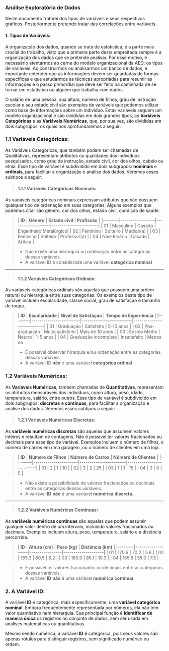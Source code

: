 ### Análise Exploratória de Dados
Neste documento tratarei dos tipos de variáveis e seus respectivos gráficos. Posteriormente pretendo tratar das correlações entre variáveis.



#### 1. Tipos de Variáveis:
A organização dos dados, quando se trata de estatística, é a parte mais crucial do trabalho, visto que a primeira parte desta empreitada sempre é a organização dos dados que se pretende analisar. Por esse motivo, é necessário atentarmos ao cerne do modelo organizacional da AED: os tipos de variáveis. 
Ao construirmos ou analisarmos um banco de dados, é importante entender que as informações devem ser guardadas de formas específicas e que estudarmos as técnicas apropriadas para resumir as informações é o passo primordial que deve ser feito na caminhada de se tornar um estatístico ou alguém que trabalha com dados.

O salário de uma pessoa, sua altura, número de filhos, grau de instrução escolar e seu estado civil são exemplos de variáveis que podemos utilizar como base de informações sobre um indivíduo. Estas variáveis seguem um modelo organizacional e são divididas em dois grandes tipos, as **Variáveis Categóricas** e as **Variáveis Numéricas**, que, por sua vez, são divididas em dois subgrupos, os quais nos aprofundaremos a seguir:


### **1.1 Variáveis Categóricas:**
As Variáveis Categóricas, que também podem ser chamadas de Qualitativas, representam atributos ou qualidades dos indivíduos pesquisados, como grau de instrução, estado civil, cor dos olhos, cabelo ou etnia. Esse tipo de variável é subdividido em dois subgrupos: **nominais** e **ordinais**, para facilitar a organização e análise dos dados. Veremos esses subtipos a seguir:

>#### **1.1.1 Variáveis Categóricas Nominais:**
As variáveis categóricas nominais expressam atributos que não possuem qualquer tipo de ordenação em suas categorias. Alguns exemplos que podemos citar são gênero, cor dos olhos, estado civil, condição de saúde. 

>| **ID** | **Gênero**     | **Estado civil**  | **Profissão**         |
|--------|-----------------|-------------------|-----------------------|
| 01     | Masculino       | Casado            | Engenheiro Metalúrgico|
| 02     | Feminino        | Solteiro          | Médico(a)             |
| 03     | Feminino        | Solteiro          | Professor(a)          |
| 04     | Não-Binário     | Casado            | Artista               |

>- Não existe uma hierarquia ou ordenação entre as categorias dessas variáveis.
>- A variável ID é considerada uma variável **categórica nominal**
---

>#### **1.1.2 Variáveis Categóricas Ordinais:**
As variáveis categóricas ordinais são aquelas que possuem uma ordem natural ou hierarquia entre suas categorias. Os exemplos deste tipo de variável incluem escolaridade, classe social, grau de satisfação e tamanho de roupa.

>| **ID** | **Escolaridade**       | **Nível de Satisfação** | **Tempo de Experiência** |
|--------|------------------------|-------------------------|---------------------------|
| 01     | Graduação              | Satisfeito             | 5-10 anos                |
| 02     | Pós-graduação          | Muito satisfeito       | Mais de 10 anos          |
| 03     | Ensino Médio           | Neutro                 | 1-5 anos                 |
| 04     | Graduação incompleta   | Insatisfeito           | Menos de 
>- É possível observar hirarquia e/ou ordenação entre as categorias dessas variáveis.
>- A variável ID **não** é uma variável **categórica ordinal**

### **1.2 Variáveis Numéricas:**
As **Variáveis Numéricas**, também chamadas de **Quantitativas**, representam os atributos mensuráveis dos indivíduos, como altura, peso, idade, temperatura, salário, entre outros. Esse tipo de variável é subdividido em dois subgrupos: **discretas** e **contínuas**, para facilitar a organização e análise dos dados. Veremos esses subtipos a seguir:

>#### **1.2.1 Variáveis Numéricas Discretas:**
As **variáveis numéricas discretas** são aquelas que assumem valores inteiros e resultam de contagens. Não é possível ter valores fracionados ou decimais para esse tipo de variável. Exemplos incluem o número de filhos, o número de carros em uma garagem, ou o número de clientes em uma loja.

>| **ID** | **Número de Filhos** | **Número de Carros**  | **Número de Clientes**   |
|--------|----------------------|-----------------------|--------------------------|
| 01     | 2                    | 1                     | 10                       |
| 02     | 3                    | 2                     | 25                       |
| 03     | 1                    | 1                     | 15                       |
| 04     | 0                    | 0                     | 5                        |

>- Não existe a possibilidade de valores fracionados ou decimais entre as categorias dessas variáveis.
>- A variável **ID** **não** é uma variável **numérica discreta**.

---

>#### **1.2.2 Variáveis Numéricas Contínuas:**
As **variáveis numéricas contínuas** são aquelas que podem assumir qualquer valor dentro de um intervalo, incluindo valores fracionados ou decimais. Exemplos incluem altura, peso, temperatura, salário e a distância percorrida.

>| **ID** | **Altura (cm)**   | **Peso (kg)**  | **Distância (km)** |
|--------|-------------------|----------------|--------------------|
| 01     | 170.5             | 70.2           | 5.6                |
| 02     | 165.3             | 60.5           | 8.2                |
| 03     | 180.0             | 85.1           | 10.3               |
| 04     | 155.8             | 55.0           | 7.5                |

>- É possível ter valores fracionados ou decimais entre as categorias dessas variáveis.
>- A variável **ID** **não** é uma variável **numérica contínua**.


### 2. A Variável ID:
A variável **ID** é categórica, mais especificamente, uma **variável categórica nominal**. Embora frequentemente representada por números, ela não tem valor quantitativo nem hierarquia. Sua principal função é **identificar de maneira única** os registros no conjunto de dados, sem ser usada em análises matemáticas ou quantitativas.

Mesmo sendo numérica, a variável **ID** é categórica, pois seus valores são apenas rótulos para distinguir registros, sem significado numérico ou ordem.

